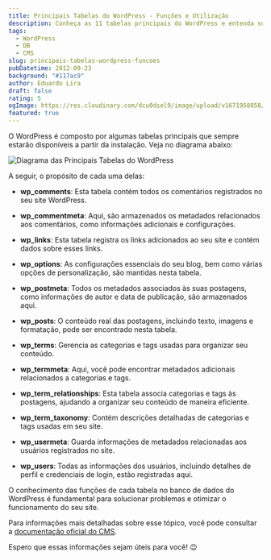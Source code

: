 ```yaml
---
title: Principais Tabelas do WordPress - Funções e Utilização
description: Conheça as 11 tabelas principais do WordPress e entenda suas funções na estrutura do CMS.
tags:
  - WordPress
  - DB
  - CMS
slug: principais-tabelas-wordpress-funcoes
pubDatetime: 2012-09-23
background: "#117ac9"
author: Eduardo Lira
draft: false
rating: 5
ogImage: https://res.cloudinary.com/dcu0dsel9/image/upload/v1671950858/wp4database_yntpqm.png
featured: true
---
```


O WordPress é composto por algumas tabelas principais que sempre estarão disponíveis a partir da instalação. Veja no diagrama abaixo:

![Diagrama das Principais Tabelas do WordPress](https://res.cloudinary.com/dcu0dsel9/image/upload/v1671950858/wp4database_yntpqm.png "Diagrama das Principais Tabelas do WordPress")

A seguir, o propósito de cada uma delas:

- **wp_comments**: Esta tabela contém todos os comentários registrados no seu site WordPress.

- **wp_commentmeta**: Aqui, são armazenados os metadados relacionados aos comentários, como informações adicionais e configurações.

- **wp_links**: Esta tabela registra os links adicionados ao seu site e contém dados sobre esses links.

- **wp_options**: As configurações essenciais do seu blog, bem como várias opções de personalização, são mantidas nesta tabela.

- **wp_postmeta**: Todos os metadados associados às suas postagens, como informações de autor e data de publicação, são armazenados aqui.

- **wp_posts**: O conteúdo real das postagens, incluindo texto, imagens e formatação, pode ser encontrado nesta tabela.

- **wp_terms**: Gerencia as categorias e tags usadas para organizar seu conteúdo.

- **wp_termmeta**: Aqui, você pode encontrar metadados adicionais relacionados a categorias e tags.

- **wp_term_relationships**: Esta tabela associa categorias e tags às postagens, ajudando a organizar seu conteúdo de maneira eficiente.

- **wp_term_taxonomy**: Contém descrições detalhadas de categorias e tags usadas em seu site.

- **wp_usermeta**: Guarda informações de metadados relacionadas aos usuários registrados no site.

- **wp_users**: Todas as informações dos usuários, incluindo detalhes de perfil e credenciais de login, estão registradas aqui.

O conhecimento das funções de cada tabela no banco de dados do WordPress é fundamental para solucionar problemas e otimizar o funcionamento do seu site.

Para informações mais detalhadas sobre esse tópico, você pode consultar a [documentação oficial do CMS](https://codex.wordpress.org/Database_Description).

Espero que essas informações sejam úteis para você! 😉
